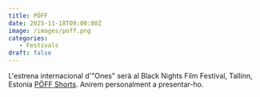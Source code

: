 ```yaml
---
title: PÖFF
date: 2025-11-18T09:00:00Z
image: /images/poff.png
categories:
   - Festivals
draft: false
---
```


L'estrena internacional d'"Ones" serà al Black Nights Film Festival, Tallinn, Estonia [PÖFF Shorts](https://shorts.poff.ee/en/news/2025-poff-shorts-competition-titles-revealed/#:~:text=WAVES "PÖFF!"). Anirem personalment a presentar-ho.   